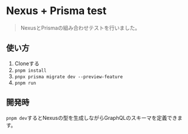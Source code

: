 # Nexus + Prisma test

> NexusとPrismaの組み合わせテストを行いました。

## 使い方

1. Cloneする
1. `pnpm install`
1. `pnpx prisma migrate dev --preview-feature`
1. `pnpm run`

## 開発時

`pnpm dev`するとNexusの型を生成しながらGraphQLのスキーマを定義できます。
